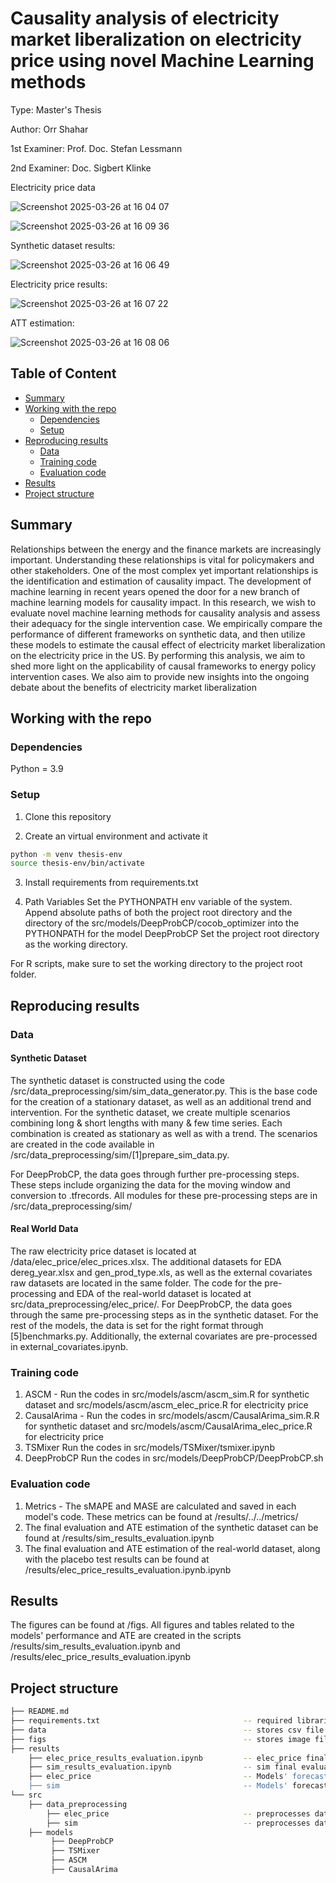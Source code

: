# Causality analysis of electricity market liberalization on electricity price using novel Machine Learning methods
Type: Master's Thesis

Author: Orr Shahar

1st Examiner: Prof. Doc. Stefan Lessmann

2nd Examiner: Doc. Sigbert Klinke

Electricity price data

![Screenshot 2025-03-26 at 16 04 07](https://github.com/user-attachments/assets/f524cf66-3c85-44e8-9986-0469c07b43ce)

![Screenshot 2025-03-26 at 16 09 36](https://github.com/user-attachments/assets/6675ed7f-0a43-4bd1-8cb5-18095b42982c)

Synthetic dataset results:

![Screenshot 2025-03-26 at 16 06 49](https://github.com/user-attachments/assets/d13d7c58-7d84-4b24-8f07-3055ba2d75ad)

Electricity price results:

![Screenshot 2025-03-26 at 16 07 22](https://github.com/user-attachments/assets/8fa236ee-fd6e-45cd-9a6a-5fea7f528609)

ATT estimation:

![Screenshot 2025-03-26 at 16 08 06](https://github.com/user-attachments/assets/40805db8-cb6f-4304-9a80-f4d062412f2e)

## Table of Content

- [Summary](#summary)
- [Working with the repo](#Working-with-the-repo)
    - [Dependencies](#Dependencies)
    - [Setup](#Setup)
- [Reproducing results](#Reproducing-results)
    - [Data](#Data)
    - [Training code](#Training-code)
    - [Evaluation code](#Evaluation-code)
- [Results](#Results)
- [Project structure](#Project-structure)

## Summary

Relationships between the energy and the finance markets are increasingly important. Understanding these relationships is vital for policymakers and other stakeholders. One of the most complex yet important relationships is the identification and estimation of causality impact. The development of machine learning in recent years opened the door for a new branch of machine learning models for causality impact. In this research, we wish to evaluate novel machine learning methods for causality analysis and assess their adequacy for the single intervention case. We empirically compare the performance of different frameworks on synthetic data, and then utilize these models to estimate the causal effect of electricity market liberalization on the electricity price in the US. By performing this analysis, we aim to shed more light on the applicability of causal frameworks to energy policy intervention cases. We also aim to provide new insights into the ongoing debate about the benefits of electricity market liberalization

## Working with the repo

### Dependencies

Python = 3.9

### Setup

1. Clone this repository

2. Create an virtual environment and activate it
```bash
python -m venv thesis-env
source thesis-env/bin/activate
```

3. Install requirements from requirements.txt

4. Path Variables
Set the PYTHONPATH env variable of the system. Append absolute paths of both the project root directory and the directory of the src/models/DeepProbCP/cocob_optimizer into the PYTHONPATH for the model DeepProbCP
Set the project root directory as the working directory.

For R scripts, make sure to set the working directory to the project root folder.


## Reproducing results

### Data

#### Synthetic Dataset

The synthetic dataset is constructed using the code /src/data_preprocessing/sim/sim_data_generator.py. This is the base code for the creation of a stationary dataset, as well as an additional trend and intervention. 
For the synthetic dataset, we create multiple scenarios combining long & short lengths with many & few time series. Each combination is created as stationary as well as with a trend. The scenarios are created in the code available in /src/data_preprocessing/sim/[1]prepare_sim_data.py.

For DeepProbCP, the data goes through further pre-processing steps. These steps include organizing the data for the moving window and conversion to .tfrecords. All modules for these pre-processing steps are in /src/data_preprocessing/sim/

#### Real World Data

The raw electricity price dataset is located at /data/elec_price/elec_prices.xlsx. The additional datasets for EDA dereg_year.xlsx and gen_prod_type.xls, as well as the external covariates raw datasets are located in the same folder.
The code for the pre-processing and EDA of the real-world dataset is located at src/data_preprocessing/elec_price/.
For DeepProbCP, the data goes through the same pre-processing steps as in the synthetic dataset. For the rest of the models, the data is set for the right format through [5]benchmarks.py.
Additionally, the external covariates are pre-processed in external_covariates.ipynb.

### Training code

1. ASCM -  Run the codes in src/models/ascm/ascm_sim.R for synthetic dataset and src/models/ascm/ascm_elec_price.R for electricity price
2. CausalArima -  Run the codes in src/models/ascm/CausalArima_sim.R.R for synthetic dataset and src/models/ascm/CausalArima_elec_price.R for electricity price
3. TSMixer Run the codes in src/models/TSMixer/tsmixer.ipynb
4. DeepProbCP Run the codes in src/models/DeepProbCP/DeepProbCP.sh

### Evaluation code

1. Metrics - The sMAPE and MASE are calculated and saved in each model's code. These metrics can be found at /results/../../metrics/
2. The final evaluation and ATE estimation of the synthetic dataset can be found at /results/sim_results_evaluation.ipynb
3. The final evaluation and ATE estimation of the real-world dataset, along with the placebo test results can be found at /results/elec_price_results_evaluation.ipynb.ipynb

## Results

The figures can be found at /figs. 
All figures and tables related to the models' performance and ATE are created in the scripts /results/sim_results_evaluation.ipynb and /results/elec_price_results_evaluation.ipynb

## Project structure

```bash
├── README.md
├── requirements.txt                                -- required libraries
├── data                                            -- stores csv file 
├── figs                                            -- stores image files
├── results
    ├── elec_price_results_evaluation.ipynb         -- elec_price final evaluation     
    ├── sim_results_evaluation.ipynb                -- sim final evaluation
    ├── elec_price                                  -- Models' forecasts and metrics
    ├── sim                                         -- Models' forecasts and metrics
└── src
    ├── data_preprocessing                          
        ├── elec_price                              -- preprocesses data
        ├── sim                                     -- preprocesses data
    ├── models
         ├── DeepProbCP
         ├── TSMixer
         ├── ASCM
         ├── CausalArima               
        
```
